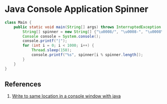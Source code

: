 # Java Console Application Spinner

```java
class Main {
    public static void main(String[] args) throws InterruptedException {
        String[] spinner = new String[] {"\u0008/", "\u0008-", "\u0008\\", "\u0008|" };
        Console console = System.console();
        console.printf("|");
        for (int i = 0; i < 1000; i++) {
            Thread.sleep(150);
            console.printf("%s", spinner[i % spinner.length]);
        }
    }
}
```

## References

1. [Write to same location in a console window with java](https://stackoverflow.com/a/5859788/6146580)
